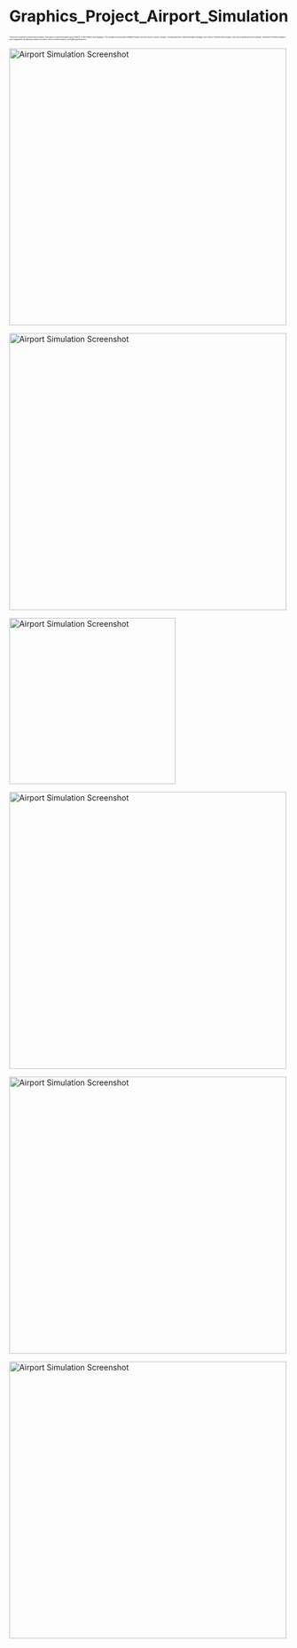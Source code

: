 # Graphics_Project_Airport_Simulation
<span style="font-size:3px;">The project presents a virtual representation of an airport terminal designed using OpenGL to feel realistic and engaging. The simulation incorporates detailed features such as check-in points, lounges, vending machines, flight information displays, and outdoor elements like runways, trees, and a spherical world sculpture. Interactive elements enhance user engagement by allowing camera movement, object transformations, and lighting adjustments.


<img src="https://github.com/user-attachments/assets/979d52ee-8bc3-4f44-a048-b356e0b8b31f" 
     alt="Airport Simulation Screenshot" 
     style="width: 500px; height: auto;">

 <img src="https://github.com/user-attachments/assets/18987288-f63c-4083-8ea0-5329d48a02c4" 
     alt="Airport Simulation Screenshot" 
     style="width: 500px; height: auto;">

 <img src="https://github.com/user-attachments/assets/b386671f-fbb8-4442-a175-8329f96b3b85" 
     alt="Airport Simulation Screenshot" 
     style="width: 300px; height: auto;">

 <img src="https://github.com/user-attachments/assets/a3a6d56e-176d-48da-8fb4-4d5c561d0173" 
     alt="Airport Simulation Screenshot" 
     style="width: 500px; height: auto;">

 <img src="https://github.com/user-attachments/assets/3e19363e-d479-4350-b6ab-a9f132e9fb2b" 
     alt="Airport Simulation Screenshot" 
     style="width: 500px; height: auto;">

 <img src="https://github.com/user-attachments/assets/9d7ac91d-3ecf-4845-8eb5-8c94035a7976" 
     alt="Airport Simulation Screenshot" 
     style="width: 500px; height: auto;">

</span>
